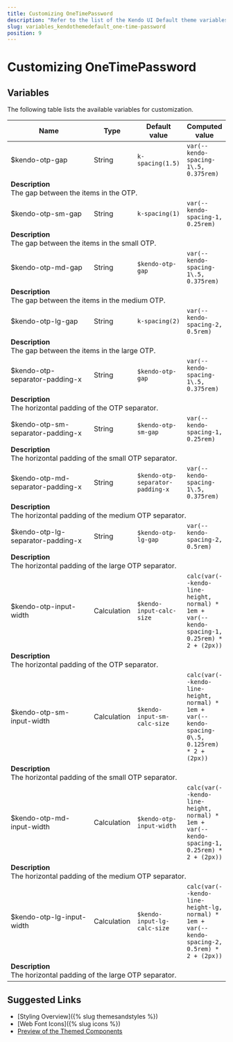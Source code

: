 ```yaml
---
title: Customizing OneTimePassword
description: "Refer to the list of the Kendo UI Default theme variables available for customization."
slug: variables_kendothemedefault_one-time-password
position: 9
---
```


# Customizing OneTimePassword

## Variables

The following table lists the available variables for customization.

<table class="theme-variables">
    <colgroup>
    <col style="width: 200px; white-space:nowrap;" />
    <col />
    <col />
    <col />
</colgroup>
<thead>
    <tr>
        <th>Name</th>
        <th>Type</th>
        <th>Default value</th>
        <th>Computed value</th>
    </tr>
</thead>
<tbody>
        <tr>
    <td>$kendo-otp-gap</td>
    <td>String</td>
    <td><code>k-spacing(1.5)</code></td>
    <td><code>var(--kendo-spacing-1\.5, 0.375rem)</code></td>
</tr>
<tr>
    <td colspan="4" class="theme-variables-description-container"><div><b>Description</b><div class="theme-variables-description">The gap between the items in the OTP.</div></div>
    </td>
</tr>
<tr>
    <td>$kendo-otp-sm-gap</td>
    <td>String</td>
    <td><code>k-spacing(1)</code></td>
    <td><code>var(--kendo-spacing-1, 0.25rem)</code></td>
</tr>
<tr>
    <td colspan="4" class="theme-variables-description-container"><div><b>Description</b><div class="theme-variables-description">The gap between the items in the small OTP.</div></div>
    </td>
</tr>
<tr>
    <td>$kendo-otp-md-gap</td>
    <td>String</td>
    <td><code>$kendo-otp-gap</code></td>
    <td><code>var(--kendo-spacing-1\.5, 0.375rem)</code></td>
</tr>
<tr>
    <td colspan="4" class="theme-variables-description-container"><div><b>Description</b><div class="theme-variables-description">The gap between the items in the medium OTP.</div></div>
    </td>
</tr>
<tr>
    <td>$kendo-otp-lg-gap</td>
    <td>String</td>
    <td><code>k-spacing(2)</code></td>
    <td><code>var(--kendo-spacing-2, 0.5rem)</code></td>
</tr>
<tr>
    <td colspan="4" class="theme-variables-description-container"><div><b>Description</b><div class="theme-variables-description">The gap between the items in the large OTP.</div></div>
    </td>
</tr>
<tr>
    <td>$kendo-otp-separator-padding-x</td>
    <td>String</td>
    <td><code>$kendo-otp-gap</code></td>
    <td><code>var(--kendo-spacing-1\.5, 0.375rem)</code></td>
</tr>
<tr>
    <td colspan="4" class="theme-variables-description-container"><div><b>Description</b><div class="theme-variables-description">The horizontal padding of the OTP separator.</div></div>
    </td>
</tr>
<tr>
    <td>$kendo-otp-sm-separator-padding-x</td>
    <td>String</td>
    <td><code>$kendo-otp-sm-gap</code></td>
    <td><code>var(--kendo-spacing-1, 0.25rem)</code></td>
</tr>
<tr>
    <td colspan="4" class="theme-variables-description-container"><div><b>Description</b><div class="theme-variables-description">The horizontal padding of the small OTP separator.</div></div>
    </td>
</tr>
<tr>
    <td>$kendo-otp-md-separator-padding-x</td>
    <td>String</td>
    <td><code>$kendo-otp-separator-padding-x</code></td>
    <td><code>var(--kendo-spacing-1\.5, 0.375rem)</code></td>
</tr>
<tr>
    <td colspan="4" class="theme-variables-description-container"><div><b>Description</b><div class="theme-variables-description">The horizontal padding of the medium OTP separator.</div></div>
    </td>
</tr>
<tr>
    <td>$kendo-otp-lg-separator-padding-x</td>
    <td>String</td>
    <td><code>$kendo-otp-lg-gap</code></td>
    <td><code>var(--kendo-spacing-2, 0.5rem)</code></td>
</tr>
<tr>
    <td colspan="4" class="theme-variables-description-container"><div><b>Description</b><div class="theme-variables-description">The horizontal padding of the large OTP separator.</div></div>
    </td>
</tr>
<tr>
    <td>$kendo-otp-input-width</td>
    <td>Calculation</td>
    <td><code>$kendo-input-calc-size</code></td>
    <td><code>calc(var(--kendo-line-height, normal) * 1em + var(--kendo-spacing-1, 0.25rem) * 2 + (2px))</code></td>
</tr>
<tr>
    <td colspan="4" class="theme-variables-description-container"><div><b>Description</b><div class="theme-variables-description">The horizontal padding of the OTP separator.</div></div>
    </td>
</tr>
<tr>
    <td>$kendo-otp-sm-input-width</td>
    <td>Calculation</td>
    <td><code>$kendo-input-sm-calc-size</code></td>
    <td><code>calc(var(--kendo-line-height, normal) * 1em + var(--kendo-spacing-0\.5, 0.125rem) * 2 + (2px))</code></td>
</tr>
<tr>
    <td colspan="4" class="theme-variables-description-container"><div><b>Description</b><div class="theme-variables-description">The horizontal padding of the small OTP separator.</div></div>
    </td>
</tr>
<tr>
    <td>$kendo-otp-md-input-width</td>
    <td>Calculation</td>
    <td><code>$kendo-otp-input-width</code></td>
    <td><code>calc(var(--kendo-line-height, normal) * 1em + var(--kendo-spacing-1, 0.25rem) * 2 + (2px))</code></td>
</tr>
<tr>
    <td colspan="4" class="theme-variables-description-container"><div><b>Description</b><div class="theme-variables-description">The horizontal padding of the medium OTP separator.</div></div>
    </td>
</tr>
<tr>
    <td>$kendo-otp-lg-input-width</td>
    <td>Calculation</td>
    <td><code>$kendo-input-lg-calc-size</code></td>
    <td><code>calc(var(--kendo-line-height-lg, normal) * 1em + var(--kendo-spacing-2, 0.5rem) * 2 + (2px))</code></td>
</tr>
<tr>
    <td colspan="4" class="theme-variables-description-container"><div><b>Description</b><div class="theme-variables-description">The horizontal padding of the large OTP separator.</div></div>
    </td>
</tr>
</tbody>
</table>

## Suggested Links

* [Styling Overview]({% slug themesandstyles %})
* [Web Font Icons]({% slug icons %})
* [Preview of the Themed Components](../)

